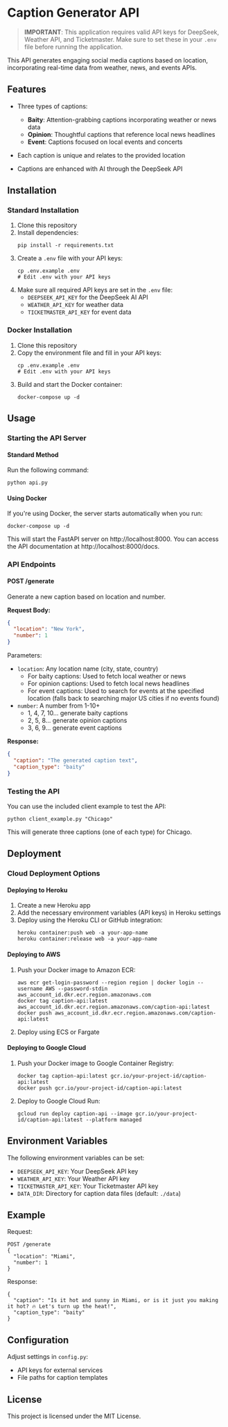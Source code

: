 # Caption Generator API

> **IMPORTANT**: This application requires valid API keys for DeepSeek, Weather API, and Ticketmaster. Make sure to set these in your `.env` file before running the application.

This API generates engaging social media captions based on location, incorporating real-time data from weather, news, and events APIs.

## Features

- Three types of captions:
  - **Baity**: Attention-grabbing captions incorporating weather or news data
  - **Opinion**: Thoughtful captions that reference local news headlines
  - **Event**: Captions focused on local events and concerts

- Each caption is unique and relates to the provided location
- Captions are enhanced with AI through the DeepSeek API

## Installation

### Standard Installation

1. Clone this repository
2. Install dependencies:
   ```
   pip install -r requirements.txt
   ```
3. Create a `.env` file with your API keys:
   ```
   cp .env.example .env
   # Edit .env with your API keys
   ```
4. Make sure all required API keys are set in the `.env` file:
   - `DEEPSEEK_API_KEY` for the DeepSeek AI API
   - `WEATHER_API_KEY` for weather data
   - `TICKETMASTER_API_KEY` for event data

### Docker Installation

1. Clone this repository
2. Copy the environment file and fill in your API keys:
   ```
   cp .env.example .env
   # Edit .env with your API keys
   ```
3. Build and start the Docker container:
   ```
   docker-compose up -d
   ```

## Usage

### Starting the API Server

#### Standard Method
Run the following command:

```
python api.py
```

#### Using Docker
If you're using Docker, the server starts automatically when you run:
```
docker-compose up -d
```

This will start the FastAPI server on http://localhost:8000. You can access the API documentation at http://localhost:8000/docs.

### API Endpoints

#### POST /generate

Generate a new caption based on location and number.

**Request Body:**

```json
{
  "location": "New York",
  "number": 1
}
```

Parameters:
- `location`: Any location name (city, state, country)
  - For baity captions: Used to fetch local weather or news
  - For opinion captions: Used to fetch local news headlines
  - For event captions: Used to search for events at the specified location (falls back to searching major US cities if no events found)
- `number`: A number from 1-10+
  - 1, 4, 7, 10... generate baity captions
  - 2, 5, 8... generate opinion captions
  - 3, 6, 9... generate event captions

**Response:**

```json
{
  "caption": "The generated caption text",
  "caption_type": "baity"
}
```

### Testing the API

You can use the included client example to test the API:

```
python client_example.py "Chicago"
```

This will generate three captions (one of each type) for Chicago.

## Deployment

### Cloud Deployment Options

#### Deploying to Heroku

1. Create a new Heroku app
2. Add the necessary environment variables (API keys) in Heroku settings
3. Deploy using the Heroku CLI or GitHub integration:
   ```
   heroku container:push web -a your-app-name
   heroku container:release web -a your-app-name
   ```

#### Deploying to AWS

1. Push your Docker image to Amazon ECR:
   ```
   aws ecr get-login-password --region region | docker login --username AWS --password-stdin aws_account_id.dkr.ecr.region.amazonaws.com
   docker tag caption-api:latest aws_account_id.dkr.ecr.region.amazonaws.com/caption-api:latest
   docker push aws_account_id.dkr.ecr.region.amazonaws.com/caption-api:latest
   ```

2. Deploy using ECS or Fargate

#### Deploying to Google Cloud

1. Push your Docker image to Google Container Registry:
   ```
   docker tag caption-api:latest gcr.io/your-project-id/caption-api:latest
   docker push gcr.io/your-project-id/caption-api:latest
   ```

2. Deploy to Google Cloud Run:
   ```
   gcloud run deploy caption-api --image gcr.io/your-project-id/caption-api:latest --platform managed
   ```

## Environment Variables

The following environment variables can be set:

- `DEEPSEEK_API_KEY`: Your DeepSeek API key
- `WEATHER_API_KEY`: Your Weather API key
- `TICKETMASTER_API_KEY`: Your Ticketmaster API key
- `DATA_DIR`: Directory for caption data files (default: `./data`)

## Example

Request:
```
POST /generate
{
  "location": "Miami",
  "number": 1
}
```

Response:
```
{
  "caption": "Is it hot and sunny in Miami, or is it just you making it hot? 🔥 Let's turn up the heat!",
  "caption_type": "baity"
}
```

## Configuration

Adjust settings in `config.py`:
- API keys for external services
- File paths for caption templates

## License

This project is licensed under the MIT License.